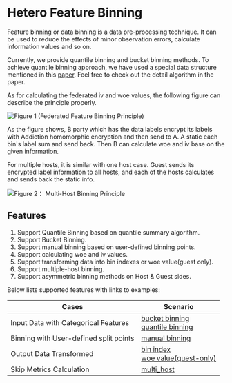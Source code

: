 # Hetero Feature Binning

Feature binning or data binning is a data pre-processing technique. It
can be used to reduce the effects of minor observation errors, calculate
information values and so on.

Currently, we provide quantile binning and bucket binning methods. To
achieve quantile binning approach, we have used a special data structure
mentioned in this
[paper](https://www.researchgate.net/profile/Michael_Greenwald/publication/2854033_Space-Efficient_Online_Computation_of_Quantile_Summaries/links/0f317533ee009cd3f3000000/Space-Efficient-Online-Computation-of-Quantile-Summaries.pdf).
Feel free to check out the detail algorithm in the paper.

As for calculating the federated iv and woe values, the following figure
can describe the principle properly.

![Figure 1 (Federated Feature Binning
Principle)](../../images/binning_principle.png)

As the figure shows, B party which has the data labels encrypt its
labels with Addiction homomorphic encryption and then send to A. A
static each bin's label sum and send back. Then B can calculate woe and
iv base on the given information.

For multiple hosts, it is similar with one host case. Guest sends its
encrypted label information to all hosts, and each of the hosts
calculates and sends back the static info.

![Figure 2： Multi-Host Binning
Principle](../../images/multiple_host_binning.png)

## Features

1. Support Quantile Binning based on quantile summary algorithm.
2. Support Bucket Binning.
3. Support manual binning based on user-defined binning points.
4. Support calculating woe and iv values.
5. Support transforming data into bin indexes or woe value(guest only).
6. Support multiple-host binning.
7. Support asymmetric binning methods on Host & Guest sides.

Below lists supported features with links to examples:

| Cases                                  | Scenario                                                                                                                                                                             	                                                      |
|----------------------------------------|---------------------------------------------------------------------------------------------------------------------------------------------------------------------------------------------------------------------------------------------|
| Input Data with Categorical Features   | [bucket binning](../../../../examples/pipeline/hetero_feature_binning/test_feature_binning_bucket.py) <br> [quantile binning](../../../../examples/pipeline/hetero_feature_binning/test_feature_binning_quantile.py)  |
| Binning with User-defined split points | [manual binning](../../../../examples/pipeline/hetero_feature_binning/test_feature_binning_asymmetric.py)                                                                                                  |
| Output Data Transformed                | [bin index](../../../../examples/pipeline/hetero_feature_binning/test_feature_binning_asymmetric.py) <br> [woe value(guest-only)](../../../../examples/pipeline/hetero_feature_binning/test_feature_binning_asymmetric.py) |
| Skip Metrics Calculation               | [multi_host](../../../../examples/pipeline/hetero_feature_binning/test_feature_binning_multi_host.py)                                           	                                                                                           |


